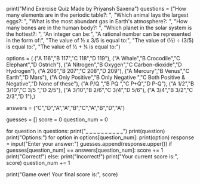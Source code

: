 print("Mind Exercise Quiz Made by Priyansh Saxena")
questions = ("How many elements are in the periodic table?: ",
            "Which animal lays the largest eggs?: ",
            "What is the most abundant gas in Earth's atmosphere?: ",
            "How many bones are in the human body?: ",
            "Which planet in the solar system is the hottest?: ",
            "An integer can be:",
            "A rational number can be represented in the form of:",
            "The value of ½ x  3/5 is equal to:",
            "The value of (½) ÷ (3/5) is equal to:",
            "The value of ½ + ¼ is equal to:")

options = (
    ("A 116","B 117","C 118","D 119"),
    ("A Whale","B Crocodile","C Elephant","D Ostrich"),
    ("A Nitrogen","B Oxygen","C Carbon-dioxide","D Hydrogen"),
    ("A 206","B 207","C 208","D 209"),
    ("A Mercury","B Venus","C Earth","D Mars"),
    ("A Only Positive","B Only Negative ","C Both Positive & Negative","D None of these"),
    ("A P/Q ","B PQ ","C P+Q","D P-Q"),
    ("A 1/2","B 3/10","C 3/5 ","D 2/5"),
    ("A 3/10","B 2/6","C 3/4","D 5/6"),
    ("A 3/4","B 3/2","C 2/3","D 1"),)
    
answers = ("C","D","A","A","B","C","A","B","D","A")

guesses = []
score = 0
question_num = 0

for question in questions:
    print("_ _ _ _ _ _ _ _ _ _")
    print(question)
    print("Options:")
    for option in options[question_num]:
        print(option)
    response = input("Enter your answer:")
    guesses.append(response.upper())
    if guesses[question_num] == answers[question_num]:
        score += 1
        print("Correct!")
    else:
        print("Incorrect!")
    print("Your current score is:", score)
    question_num += 1

print("Game over! Your final score is:", score)



